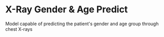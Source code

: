 # X-Ray Gender & Age Predict
Model capable of predicting the patient's gender and age group through chest X-rays
